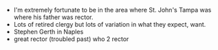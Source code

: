 - I'm extremely fortunate to be in the area where St. John's Tampa was where his father was rector.
- Lots of retired clergy but lots of variation in what they expect, want.
- Stephen Gerth in Naples
- great rector (troubled past) who 2 rector